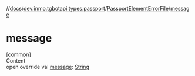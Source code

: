 //[docs](../../../index.md)/[dev.inmo.tgbotapi.types.passport](../index.md)/[PassportElementErrorFile](index.md)/[message](message.md)



# message  
[common]  
Content  
open override val [message](message.md): [String](https://kotlinlang.org/api/latest/jvm/stdlib/kotlin/-string/index.html)  



